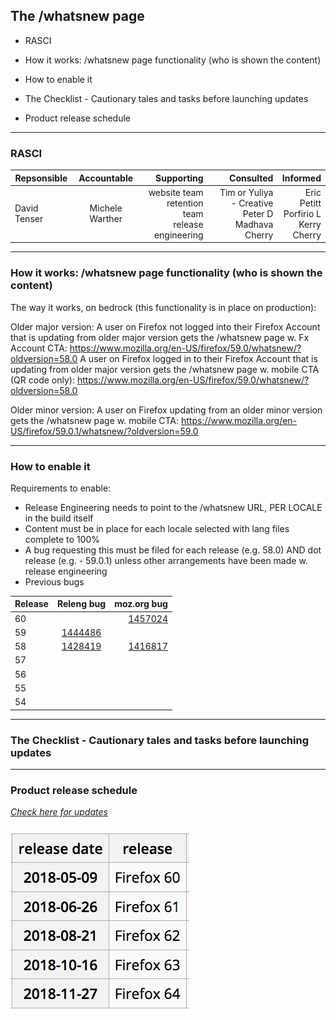 ## The /whatsnew page

* RASCI

* How it works: /whatsnew page functionality (who is shown the content)

* How to enable it

* The Checklist - Cautionary tales and tasks before launching updates

* Product release schedule

<hr>

### RASCI

| Repsonsible  | Accountable  | Supporting   | Consulted  | Informed   |
| ------------- |:-------------:| -----:| -----:| -----:|
| David Tenser | Michele Warther | website team <br> retention team <br> release engineering | Tim or Yuliya - Creative <br> Peter D <br> Madhava <br> Cherry <br> | Eric Petitt<br>Porfirio L<br>Kerry<br>Cherry |

<hr>

### How it works: /whatsnew page functionality (who is shown the content)

The way it works, on bedrock (this functionality is in place on production):

Older major version:
A user on Firefox not logged into their Firefox Account that is updating from older major version gets the /whatsnew page w. Fx Account CTA: https://www.mozilla.org/en-US/firefox/59.0/whatsnew/?oldversion=58.0
A user on Firefox logged in to their Firefox Account that is updating from older major version gets the /whatsnew page w. mobile CTA (QR code only): https://www.mozilla.org/en-US/firefox/59.0/whatsnew/?oldversion=58.0


Older minor version:
A user on Firefox  updating from an older minor version gets the /whatsnew page w. mobile CTA: https://www.mozilla.org/en-US/firefox/59.0.1/whatsnew/?oldversion=59.0


<hr>

### How to enable it

Requirements to enable:

* Release Engineering needs to point to the /whatsnew URL, PER LOCALE in the build itself
* Content must be in place for each locale selected with lang files complete to 100%
* A bug requesting this must be filed for each release (e.g. 58.0) AND dot release (e.g. - 59.0.1) unless other arrangements have been made w. release engineering
* Previous bugs

| Release  | Releng bug  | moz.org bug   |
| ------------- |:-------------:| -----:|
| 60  |  | [1457024](https://bugzilla.mozilla.org/show_bug.cgi?id=1444486) |
| 59  | [1444486](https://bugzilla.mozilla.org/show_bug.cgi?id=1444486) |  |
| 58  | [1428419](https://bugzilla.mozilla.org/show_bug.cgi?id=1428419) | [1416817](https://bugzilla.mozilla.org/show_bug.cgi?id=1416817) |
| 57  |  |  |
| 56  |  |  |
| 55  |  |  |
| 54  |  |  |

<hr>

### The Checklist - Cautionary tales and tasks before launching updates

<hr>

### Product release schedule

<i>[Check here for updates](https://wiki.mozilla.org/Release_Management/Calendar)</i>

![Release Schedule](images/releaseschedule.png)
